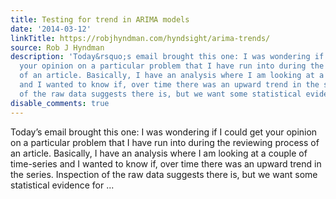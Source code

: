 ```yaml
---
title: Testing for trend in ARIMA models
date: '2014-03-12'
linkTitle: https://robjhyndman.com/hyndsight/arima-trends/
source: Rob J Hyndman
description: 'Today&rsquo;s email brought this one: I was wondering if I could get
  your opinion on a particular problem that I have run into during the reviewing process
  of an article. Basically, I have an analysis where I am looking at a couple of time-series
  and I wanted to know if, over time there was an upward trend in the series. Inspection
  of the raw data suggests there is, but we want some statistical evidence for ...'
disable_comments: true
---
```

Today&rsquo;s email brought this one: I was wondering if I could get your opinion on a particular problem that I have run into during the reviewing process of an article. Basically, I have an analysis where I am looking at a couple of time-series and I wanted to know if, over time there was an upward trend in the series. Inspection of the raw data suggests there is, but we want some statistical evidence for ...